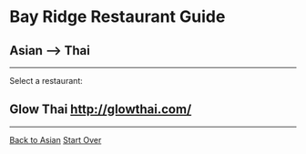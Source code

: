 # Bay Ridge Restaurant Guide
## Asian --> Thai
---
Select a restaurant:
## Glow Thai http://glowthai.com/
---
[Back to Asian](../asian/asian.md)
[Start Over](../home.md)